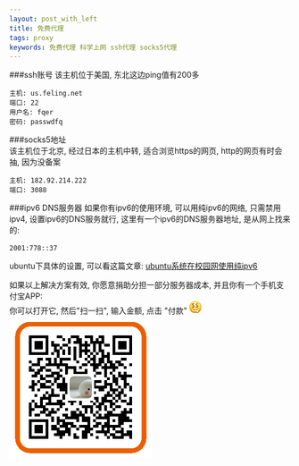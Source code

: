 ```yaml
---
layout: post_with_left
title: 免费代理
tags: proxy
keywords: 免费代理 科学上网 ssh代理 socks5代理
---
```



###ssh账号
该主机位于美国, 东北这边ping值有200多    

```
主机: us.feling.net
端口: 22
用户名: fqer
密码: passwdfq
```

###socks5地址    
该主机位于北京, 经过日本的主机中转, 适合浏览https的网页, http的网页有时会抽, 因为没备案    

```
主机: 182.92.214.222
端口: 3088
```

###ipv6 DNS服务器
如果你有ipv6的使用环境, 可以用纯ipv6的网络, 只需禁用ipv4, 设置ipv6的DNS服务就行, 这里有一个ipv6的DNS服务器地址, 是从网上找来的:    

```
2001:778::37
```

ubuntu下具体的设置, 可以看这篇文章: [ubuntu系统在校园网使用纯ipv6](/2015/05/15/use-pure-ipv6-in-university.html)    

    
    
如果以上解决方案有效, 你愿意捐助分担一部分服务器成本, 并且你有一个手机支付宝APP:     
你可以打开它, 然后"扫一扫", 输入金额, 点击 "付款" ![](/images/love-money.gif)      
![](/images/donate-alipay-small.png)


